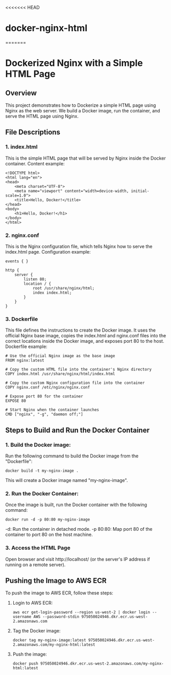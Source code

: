 <<<<<<< HEAD
# docker-nginx-html
=======
# Dockerized Nginx with a Simple HTML Page

## Overview
This project demonstrates how to Dockerize a simple HTML page using Nginx as the web server. We build a Docker image, run the container, and serve the HTML page using Nginx.

## File Descriptions
### 1. index.html
This is the simple HTML page that will be served by Nginx inside the Docker container.
Content example:

    <!DOCTYPE html>
    <html lang="en">
    <head>
        <meta charset="UTF-8">
        <meta name="viewport" content="width=device-width, initial-scale=1.0">
        <title>Hello, Docker!</title>
    </head>
    <body>
        <h1>Hello, Docker!</h1>
    </body>
    </html>


### 2. nginx.conf
This is the Nginx configuration file, which tells Nginx how to serve the index.html page.
Configuration example:

    events { }

    http {
        server {
            listen 80;
            location / {
                root /usr/share/nginx/html;
                index index.html;
            }
        }
    }

### 3. Dockerfile
This file defines the instructions to create the Docker image.
It uses the official Nginx base image, copies the index.html and nginx.conf files into the correct locations inside the Docker image, and exposes port 80 to the host.
Dockerfile example:

    # Use the official Nginx image as the base image
    FROM nginx:latest

    # Copy the custom HTML file into the container's Nginx directory
    COPY index.html /usr/share/nginx/html/index.html

    # Copy the custom Nginx configuration file into the container
    COPY nginx.conf /etc/nginx/nginx.conf

    # Expose port 80 for the container
    EXPOSE 80
  
    # Start Nginx when the container launches
    CMD ["nginx", "-g", "daemon off;"]


## Steps to Build and Run the Docker Container
### 1. Build the Docker image:
  Run the following command to build the Docker image from the "Dockerfile":

    docker build -t my-nginx-image .
  This will create a Docker image named "my-nginx-image".

  ### 2. Run the Docker Container:
   Once the image is built, run the Docker container with the following command:

    docker run -d -p 80:80 my-nginx-image
   -d: Run the container in detached mode.
   -p 80:80: Map port 80 of the container to port 80 on the host machine.

### 3. Access the HTML Page
Open browser and visit http://localhost/ (or the server's IP address if running on a remote server).


## Pushing the Image to AWS ECR
To push the image to AWS ECR, follow these steps:

1. Login to AWS ECR:

       aws ecr get-login-password --region us-west-2 | docker login --username AWS --password-stdin 975050024946.dkr.ecr.us-west-2.amazonaws.com

2. Tag the Docker image:

       docker tag my-nginx-image:latest 975050024946.dkr.ecr.us-west-2.amazonaws.com/my-nginx-html:latest

3. Push the image:
   
       docker push 975050024946.dkr.ecr.us-west-2.amazonaws.com/my-nginx-html:latest










  
